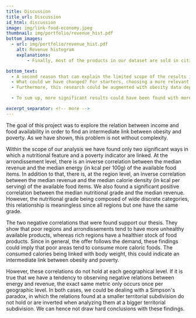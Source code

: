 ```yaml
---
title: Discussion
title_url: Discussion
id_html: discussion
image: img/link-food-economy.jpeg
thumbnail: img/portfolio/revenue_hist.pdf
bottom_images:
  - url: img/portfolio/revenue_hist.pdf
    alt: Revenue histogram
    explanations:
        - Finally, most of the products in our dataset are sold in cities where the median revenue is around 20 000 €. This histogram is a tight gaussian that shows that we do not have many values for cities where the median revenue is lower than 15 000 € a year, nor for cities having a median yearly revenue of more than 25 000 €. This corresponds in France to the lower middle class. Having most of our products belonging to a moderate revenue biases our analysis and will make us more likely to remove outliers that are in extreme ranges of revenue. As a consequence, the tendencies evaluated in our dataset are mostly the tendencies of the middle class. We do not have enough data on very rich nor very poor regions. This could be a reason why the results that we found were so limited.

bottom_text:
  - A second reason that can explain the limited scope of the results is the dataset itself, OpenFoodFacts. Indeed, for most food items within the dataset there is no information on where the item is sold. Since we explore the food availability, this feature is essential to us and we need to drop all products that do not indicate their place of selling. Furthermore, when the selling location is not null, it does not have a standard format. Finally, most food items have incomplete information, which means that some particular features (like fruits and vegetables content, serving size and so on) are rarely filled. The incompletion of the dataset has lead us to dismiss information, and the less information we have, the less robust is our analysis. These findings are, as a consequence, the findings of an incomplete dataset. 
  - What could we have changed? For starters, choosing a more relevant country to perform our analysis could have yielded better results. Indeed, the links between poverty and obesity have been well studied and well demonstrated in the US, whereas for European countries the link is less obvious. We chose to conduct our study on the French territory because OpenFoodFacts contained much more products sold in France than anywhere else. 
  - Furthermore, this research could be augmented with obesity data depicting the percentage of obese and overweight people per territorial subdivision. This way, the obesity data could be linked with the nutritional data and the economic data to provide a more complete analysis. 

  - To sum up, more significant results could have been found with more extensive data on food products availability. Indeed, most information on our present products was missing, which resulted in an even smaller dataset. Moreover, knowing that our dataset includes mostly products from low middle class areas, the analysis of the links between wealth and food availability cannot be complete. 

excerpt_separator: <!-- more -->
---
```

The goal of this project was to explore the relation between income and food availability in order to find an intermediate link between obesity and poverty. As we have shown, this problem is not without complexity. 
 
<!-- more -->

Within the scope of our analysis we have found only two significant ways in which a nutritional feature and a poverty indicator are linked. At the arrondissement level, there is an inverse correlation between the median revenue and the median energy (in kcal per 100g) of the available food items. In addition to that, there is, at the region level, an inverse correlation between the median revenue and the median calorie density (in kcal per serving) of the available food items. We also found a significant positive correlation between the median nutritional grade and the median revenue. However, the nutritional grade being composed of wide discrete categories, this relationship is meaningless since all regions but one have the same grade.


The two negative correlations that were found support our thesis. They show that poor regions and arrondissements tend to have more unhealthy available products, whereas rich regions have a healthier stock of food products. Since in general, the offer follows the demand, these findings could imply that poor areas tend to consume more caloric foods. The consumed calories being linked with body weight, this could indicate an intermediate link between obesity and poverty.


However, these correlations do not hold at each geographical level. If it is true that we have a tendency to observing negative relations between energy and revenue, the exact same metric only occurs once per geographic level. In both cases, we could be dealing with a Simpson's paradox, in which the relations found at a smaller territorial subdivision do not hold or are inverted when analyzing them at a bigger territorial subdivision. We can hence not draw hard conclusions with these findings. 
